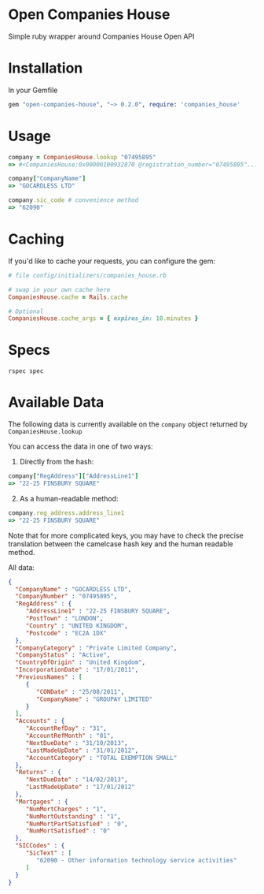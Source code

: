Open Companies House
====================

Simple ruby wrapper around Companies House Open API

Installation
============

In your Gemfile

```ruby
gem "open-companies-house", "~> 0.2.0", require: 'companies_house'
```

Usage
=====

```ruby
company = CompaniesHouse.lookup "07495895"
=> #<CompaniesHouse:0x00000100932870 @registration_number="07495895"... >

company["CompanyName"]
=> "GOCARDLESS LTD"

company.sic_code # convenience method
=> "62090"
```

Caching
=======

If you'd like to cache your requests, you can configure the gem:

```ruby
# file config/initializers/companies_house.rb

# swap in your own cache here
CompaniesHouse.cache = Rails.cache

# Optional
CompaniesHouse.cache_args = { expires_in: 10.minutes }
```

Specs
=====

    rspec spec


Available Data
==============

The following data is currently available on the `company` object returned by
`CompaniesHouse.lookup`


You can access the data in one of two ways:

1) Directly from the hash:

```ruby
company["RegAddress"]["AddressLine1"]
=> "22-25 FINSBURY SQUARE"
```

2) As a human-readable method:

```ruby
company.reg_address.address_line1
=> "22-25 FINSBURY SQUARE"
```

Note that for more complicated keys, you may have to check the precise 
translation between the camelcase hash key and the human readable method.


All data:

```json
{
  "CompanyName" : "GOCARDLESS LTD",
  "CompanyNumber" : "07495895",
  "RegAddress" : {
     "AddressLine1" : "22-25 FINSBURY SQUARE",
     "PostTown" : "LONDON",
     "Country" : "UNITED KINGDOM",
     "Postcode" : "EC2A 1DX"
  },
  "CompanyCategory" : "Private Limited Company",
  "CompanyStatus" : "Active",
  "CountryOfOrigin" : "United Kingdom",
  "IncorporationDate" : "17/01/2011",
  "PreviousNames" : [
     {
        "CONDate" : "25/08/2011",
        "CompanyName" : "GROUPAY LIMITED"
     }
  ],
  "Accounts" : {
     "AccountRefDay" : "31",
     "AccountRefMonth" : "01",
     "NextDueDate" : "31/10/2013",
     "LastMadeUpDate" : "31/01/2012",
     "AccountCategory" : "TOTAL EXEMPTION SMALL"
  },
  "Returns" : {
     "NextDueDate" : "14/02/2013",
     "LastMadeUpDate" : "17/01/2012"
  },
  "Mortgages" : {
     "NumMortCharges" : "1",
     "NumMortOutstanding" : "1",
     "NumMortPartSatisfied" : "0",
     "NumMortSatisfied" : "0"
  },
  "SICCodes" : {
     "SicText" : [
        "62090 - Other information technology service activities"
     ]
  }
}
```
